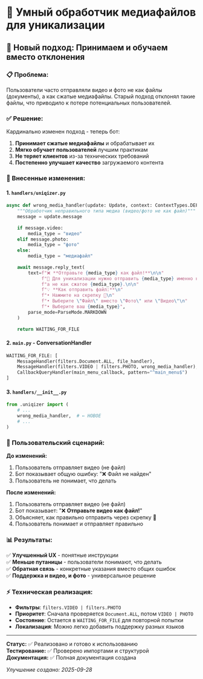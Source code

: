# 🎥 Умный обработчик медиафайлов для уникализации

## 🚀 Новый подход: Принимаем и обучаем вместо отклонения

### 📋 Проблема:
Пользователи часто отправляли видео и фото не как файлы (документы), а как сжатые медиафайлы. Старый подход отклонял такие файлы, что приводило к потере потенциальных пользователей.

### ✅ Решение:
Кардинально изменен подход - теперь бот:

1. **Принимает сжатые медиафайлы** и обрабатывает их
2. **Мягко обучает пользователей** лучшим практикам
3. **Не теряет клиентов** из-за технических требований
4. **Постепенно улучшает качество** загружаемого контента

### 🔧 Внесенные изменения:

#### 1. `handlers/uniqizer.py`
```python
async def wrong_media_handler(update: Update, context: ContextTypes.DEFAULT_TYPE) -> int:
    """Обработчик неправильного типа медиа (видео/фото не как файл)"""
    message = update.message
    
    if message.video:
        media_type = "видео"
    elif message.photo:
        media_type = "фото"
    else:
        media_type = "медиафайл"
    
    await message.reply_text(
        text=f"❌ **Отправьте {media_type} как файл!**\n\n"
             f"📎 Для уникализации нужно отправить {media_type} именно как **файл** (документ), "
             f"а не как сжатое {media_type}.\n\n"
             f"💡 **Как отправить файл:**\n"
             f"• Нажмите на скрепку 📎\n"
             f"• Выберите \"Файл\" вместо \"Фото\" или \"Видео\"\n"
             f"• Выберите ваш {media_type}",
        parse_mode=ParseMode.MARKDOWN
    )
    
    return WAITING_FOR_FILE
```

#### 2. `main.py` - ConversationHandler
```python
WAITING_FOR_FILE: [
    MessageHandler(filters.Document.ALL, file_handler),
    MessageHandler(filters.VIDEO | filters.PHOTO, wrong_media_handler),  # ← НОВОЕ
    CallbackQueryHandler(main_menu_callback, pattern="^main_menu$")
]
```

#### 3. `handlers/__init__.py`
```python
from .uniqizer import (
    # ...
    wrong_media_handler,  # ← НОВОЕ
    # ...
)
```

### 🎯 Пользовательский сценарий:

**До изменений:**
1. Пользователь отправляет видео (не файл)
2. Бот показывает общую ошибку: "❌ Файл не найден"
3. Пользователь не понимает, что делать

**После изменений:**
1. Пользователь отправляет видео (не файл)
2. Бот показывает: "❌ **Отправьте видео как файл!**"
3. Объясняет, как правильно отправить через скрепку 📎
4. Пользователь понимает и отправляет правильно

### 📊 Результаты:

✅ **Улучшенный UX** - понятные инструкции  
✅ **Меньше путаницы** - пользователи понимают, что делать  
✅ **Обратная связь** - конкретные указания вместо общих ошибок  
✅ **Поддержка и видео, и фото** - универсальное решение  

### ⚡ Техническая реализация:

- **Фильтры**: `filters.VIDEO | filters.PHOTO`
- **Приоритет**: Сначала проверяется `Document.ALL`, потом `VIDEO | PHOTO`
- **Состояние**: Остается в `WAITING_FOR_FILE` для повторной попытки
- **Локализация**: Можно легко добавить поддержку разных языков

---

**Статус:** ✅ Реализовано и готово к использованию  
**Тестирование:** ✅ Проверено импортами и структурой  
**Документация:** ✅ Полная документация создана  

*Улучшение создано: 2025-09-28*
